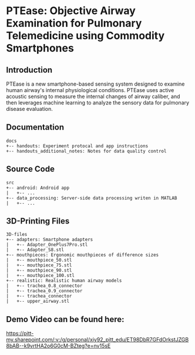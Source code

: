 # PTEase: Objective Airway Examination for Pulmonary Telemedicine using Commodity Smartphones
## Introduction
PTEase is a new smartphone-based sensing system designed to examine human airway's internal physiological conditions. PTEase uses active acoustic sensing to measure the internal changes of airway caliber, and then leverages machine learning to analyze the sensory data for pulmonary disease evaluation.
## Documentation
```
docs
+-- handouts: Experiment protocal and app instructions
+-- handouts_additional_notes: Notes for data quality control
```
## Source Code
```
src
+-- android: Android app
|   +-- ...
+-- data_processing: Server-side data processing writen in MATLAB
|   +-- ...
```
## 3D-Printing Files
```
3D-files
+-- adapters: Smartphone adapters
|   +-- Adapter_OnePlus7Pro.stl
|   +-- Adapter_S8.stl
+-- mouthpieces: Ergonomic mouthpieces of difference sizes
|   +-- mouthpiece_50.stl
|   +-- mouthpiece_75.stl
|   +-- mouthpiece_90.stl
|   +-- mouthpiece_100.stl
+-- realistic: Realistic human airway models
|   +-- trachea_0.8_connector
|   +-- trachea_0.9_connector
|   +-- trachea_connector
|   +-- upper_airway.stl
```
## Demo Video can be found here:
https://pitt-my.sharepoint.com/:v:/g/personal/xiy92_pitt_edu/ET98DbR7GFdOrkstJZGB8bAB--k9vrtHA2o6G0cM-BZteg?e=nv15sE
